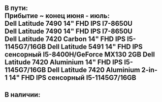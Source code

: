 В пути:  
Прибытие ~ конец июня - июль:  
Dell Latitude 7490 14" FHD IPS I7-8650U  
Dell Latitude 7490 14" FHD IPS I7-8650U  
Dell Latitude 7420 Carbon 14" FHD IPS I5-1145G7/16GB
Dell Latitude 5491 14" FHD IPS сенсорный I5-8400H/GeForce MX130 2GB
Dell Latitude 7420 Aluminium 14" FHD IPS I5-1145G7/16GB
Dell Latitude 7420 Aluminium 2-in-1 14" FHD IPS сенсорный I5-1145G7/16GB
-----------------------  

В наличии:  
----------
